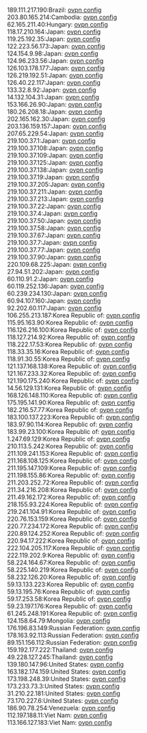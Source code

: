 189.111.217.190:Brazil: [ovpn config](vpn/189_111_217_190.ovpn)  
203.80.165.214:Cambodia: [ovpn config](vpn/203_80_165_214.ovpn)  
62.165.211.40:Hungary: [ovpn config](vpn/62_165_211_40.ovpn)  
118.17.210.164:Japan: [ovpn config](vpn/118_17_210_164.ovpn)  
119.25.192.35:Japan: [ovpn config](vpn/119_25_192_35.ovpn)  
122.223.56.173:Japan: [ovpn config](vpn/122_223_56_173.ovpn)  
124.154.9.98:Japan: [ovpn config](vpn/124_154_9_98.ovpn)  
124.96.233.56:Japan: [ovpn config](vpn/124_96_233_56.ovpn)  
126.103.178.177:Japan: [ovpn config](vpn/126_103_178_177.ovpn)  
126.219.192.51:Japan: [ovpn config](vpn/126_219_192_51.ovpn)  
126.40.22.117:Japan: [ovpn config](vpn/126_40_22_117.ovpn)  
133.32.8.92:Japan: [ovpn config](vpn/133_32_8_92.ovpn)  
14.132.104.31:Japan: [ovpn config](vpn/14_132_104_31.ovpn)  
153.166.26.90:Japan: [ovpn config](vpn/153_166_26_90.ovpn)  
180.26.208.18:Japan: [ovpn config](vpn/180_26_208_18.ovpn)  
202.165.162.30:Japan: [ovpn config](vpn/202_165_162_30.ovpn)  
203.136.159.157:Japan: [ovpn config](vpn/203_136_159_157.ovpn)  
207.65.229.54:Japan: [ovpn config](vpn/207_65_229_54.ovpn)  
219.100.37.1:Japan: [ovpn config](vpn/219_100_37_1.ovpn)  
219.100.37.108:Japan: [ovpn config](vpn/219_100_37_108.ovpn)  
219.100.37.109:Japan: [ovpn config](vpn/219_100_37_109.ovpn)  
219.100.37.125:Japan: [ovpn config](vpn/219_100_37_125.ovpn)  
219.100.37.138:Japan: [ovpn config](vpn/219_100_37_138.ovpn)  
219.100.37.19:Japan: [ovpn config](vpn/219_100_37_19.ovpn)  
219.100.37.205:Japan: [ovpn config](vpn/219_100_37_205.ovpn)  
219.100.37.211:Japan: [ovpn config](vpn/219_100_37_211.ovpn)  
219.100.37.213:Japan: [ovpn config](vpn/219_100_37_213.ovpn)  
219.100.37.22:Japan: [ovpn config](vpn/219_100_37_22.ovpn)  
219.100.37.4:Japan: [ovpn config](vpn/219_100_37_4.ovpn)  
219.100.37.50:Japan: [ovpn config](vpn/219_100_37_50.ovpn)  
219.100.37.58:Japan: [ovpn config](vpn/219_100_37_58.ovpn)  
219.100.37.67:Japan: [ovpn config](vpn/219_100_37_67.ovpn)  
219.100.37.7:Japan: [ovpn config](vpn/219_100_37_7.ovpn)  
219.100.37.77:Japan: [ovpn config](vpn/219_100_37_77.ovpn)  
219.100.37.90:Japan: [ovpn config](vpn/219_100_37_90.ovpn)  
220.109.68.225:Japan: [ovpn config](vpn/220_109_68_225.ovpn)  
27.94.51.202:Japan: [ovpn config](vpn/27_94_51_202.ovpn)  
60.110.91.2:Japan: [ovpn config](vpn/60_110_91_2.ovpn)  
60.119.252.136:Japan: [ovpn config](vpn/60_119_252_136.ovpn)  
60.239.234.130:Japan: [ovpn config](vpn/60_239_234_130.ovpn)  
60.94.107.160:Japan: [ovpn config](vpn/60_94_107_160.ovpn)  
92.202.60.117:Japan: [ovpn config](vpn/92_202_60_117.ovpn)  
106.255.213.187:Korea Republic of: [ovpn config](vpn/106_255_213_187.ovpn)  
115.95.163.90:Korea Republic of: [ovpn config](vpn/115_95_163_90.ovpn)  
116.126.216.100:Korea Republic of: [ovpn config](vpn/116_126_216_100.ovpn)  
118.127.214.92:Korea Republic of: [ovpn config](vpn/118_127_214_92.ovpn)  
118.222.17.53:Korea Republic of: [ovpn config](vpn/118_222_17_53.ovpn)  
118.33.35.16:Korea Republic of: [ovpn config](vpn/118_33_35_16.ovpn)  
118.91.30.55:Korea Republic of: [ovpn config](vpn/118_91_30_55.ovpn)  
121.137.168.138:Korea Republic of: [ovpn config](vpn/121_137_168_138.ovpn)  
121.167.233.32:Korea Republic of: [ovpn config](vpn/121_167_233_32.ovpn)  
121.190.175.240:Korea Republic of: [ovpn config](vpn/121_190_175_240.ovpn)  
14.56.129.131:Korea Republic of: [ovpn config](vpn/14_56_129_131.ovpn)  
168.126.148.110:Korea Republic of: [ovpn config](vpn/168_126_148_110.ovpn)  
175.195.141.90:Korea Republic of: [ovpn config](vpn/175_195_141_90.ovpn)  
182.216.57.77:Korea Republic of: [ovpn config](vpn/182_216_57_77.ovpn)  
183.100.137.223:Korea Republic of: [ovpn config](vpn/183_100_137_223.ovpn)  
183.97.90.114:Korea Republic of: [ovpn config](vpn/183_97_90_114.ovpn)  
183.99.23.100:Korea Republic of: [ovpn config](vpn/183_99_23_100.ovpn)  
1.247.69.129:Korea Republic of: [ovpn config](vpn/1_247_69_129.ovpn)  
210.113.5.242:Korea Republic of: [ovpn config](vpn/210_113_5_242.ovpn)  
211.109.241.153:Korea Republic of: [ovpn config](vpn/211_109_241_153.ovpn)  
211.168.108.125:Korea Republic of: [ovpn config](vpn/211_168_108_125.ovpn)  
211.195.147.109:Korea Republic of: [ovpn config](vpn/211_195_147_109.ovpn)  
211.198.155.86:Korea Republic of: [ovpn config](vpn/211_198_155_86.ovpn)  
211.203.252.72:Korea Republic of: [ovpn config](vpn/211_203_252_72.ovpn)  
211.34.216.208:Korea Republic of: [ovpn config](vpn/211_34_216_208.ovpn)  
211.49.162.172:Korea Republic of: [ovpn config](vpn/211_49_162_172.ovpn)  
218.155.93.224:Korea Republic of: [ovpn config](vpn/218_155_93_224.ovpn)  
219.241.104.91:Korea Republic of: [ovpn config](vpn/219_241_104_91.ovpn)  
220.76.153.159:Korea Republic of: [ovpn config](vpn/220_76_153_159.ovpn)  
220.77.234.172:Korea Republic of: [ovpn config](vpn/220_77_234_172.ovpn)  
220.89.124.252:Korea Republic of: [ovpn config](vpn/220_89_124_252.ovpn)  
220.94.17.222:Korea Republic of: [ovpn config](vpn/220_94_17_222.ovpn)  
222.104.205.117:Korea Republic of: [ovpn config](vpn/222_104_205_117.ovpn)  
222.119.202.9:Korea Republic of: [ovpn config](vpn/222_119_202_9.ovpn)  
58.224.164.67:Korea Republic of: [ovpn config](vpn/58_224_164_67.ovpn)  
58.225.140.219:Korea Republic of: [ovpn config](vpn/58_225_140_219.ovpn)  
58.232.126.20:Korea Republic of: [ovpn config](vpn/58_232_126_20.ovpn)  
59.13.133.223:Korea Republic of: [ovpn config](vpn/59_13_133_223.ovpn)  
59.13.195.76:Korea Republic of: [ovpn config](vpn/59_13_195_76.ovpn)  
59.17.253.58:Korea Republic of: [ovpn config](vpn/59_17_253_58.ovpn)  
59.23.197.176:Korea Republic of: [ovpn config](vpn/59_23_197_176.ovpn)  
61.245.248.191:Korea Republic of: [ovpn config](vpn/61_245_248_191.ovpn)  
124.158.64.79:Mongolia: [ovpn config](vpn/124_158_64_79.ovpn)  
176.196.83.149:Russian Federation: [ovpn config](vpn/176_196_83_149.ovpn)  
178.163.92.113:Russian Federation: [ovpn config](vpn/178_163_92_113.ovpn)  
89.151.156.112:Russian Federation: [ovpn config](vpn/89_151_156_112.ovpn)  
159.192.177.222:Thailand: [ovpn config](vpn/159_192_177_222.ovpn)  
49.228.127.245:Thailand: [ovpn config](vpn/49_228_127_245.ovpn)  
139.180.147.96:United States: [ovpn config](vpn/139_180_147_96.ovpn)  
163.182.174.159:United States: [ovpn config](vpn/163_182_174_159.ovpn)  
173.198.248.39:United States: [ovpn config](vpn/173_198_248_39.ovpn)  
173.233.73.3:United States: [ovpn config](vpn/173_233_73_3.ovpn)  
31.210.22.181:United States: [ovpn config](vpn/31_210_22_181.ovpn)  
73.170.227.6:United States: [ovpn config](vpn/73_170_227_6.ovpn)  
186.90.78.254:Venezuela: [ovpn config](vpn/186_90_78_254.ovpn)  
112.197.188.11:Viet Nam: [ovpn config](vpn/112_197_188_11.ovpn)  
113.166.127.183:Viet Nam: [ovpn config](vpn/113_166_127_183.ovpn)  
